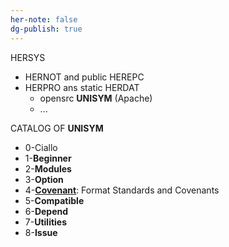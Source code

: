 ```yaml
---
her-note: false
dg-publish: true
---
```


HERSYS
- HERNOT and public HEREPC
- HERPRO ans static HERDAT
	- opensrc **UNISYM** (Apache)
	- ...

CATALOG OF **UNISYM**
- 0-Ciallo
- 1-**Beginner**
- 2-**Modules**
- 3-**Option**
- 4-**[Covenant](./4-Covenant.md)**: Format Standards and Covenants
- 5-**Compatible**
- 6-**Depend**
- 7-**Utilities**
- 8-**Issue**









